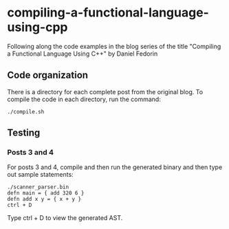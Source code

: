 # compiling-a-functional-language-using-cpp
Following along the code examples in the blog series of the title "Compiling a Functional Language Using C++" by Daniel Fedorin

## Code organization
There is a directory for each complete post from the original blog. To compile the code in each directory, run the command:

```
./compile.sh
```

## Testing

### Posts 3 and 4
For posts 3 and 4, compile and then run the generated binary and then type out sample statements:

```
./scanner_parser.bin 
defn main = { add 320 6 }
defn add x y = { x + y }
ctrl + D
```

Type ctrl + D to view the generated AST.
